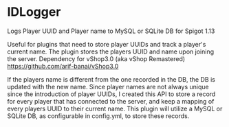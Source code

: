 # IDLogger
Logs Player UUID and Player name to MySQL or SQLite DB for Spigot 1.13

Useful for plugins that need to store player UUIDs and track a player's current name. 
The plugin stores the players UUID and name upon joining the server. 
Dependency for vShop3.0 (aka vShop Remastered) https://github.com/arif-banai/vShop3.0

If the players name is different from the one recorded in the DB, the DB is updated with the new name.
Since player names are not always unique since the introduction of player UUIDs, I created this API to 
store a record for every player that has connected to the server, and keep a mapping of every players UUID to their current name.
This plugin will utilize a MySQL or SQLite DB, as configurable in config.yml, to store these records.
